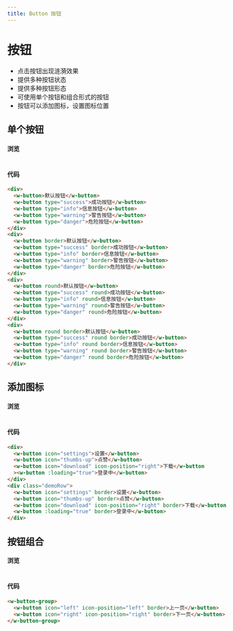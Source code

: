 ```yaml
---
title: Button 按钮
---
```


# 按钮

- 点击按钮出现涟漪效果
- 提供多种按钮状态
- 提供多种按钮形态
- 可使用单个按钮和组合形式的按钮
- 按钮可以添加图标，设置图标位置

## 单个按钮

#### 浏览

#

<ClientOnly>
<button-demos></button-demos>
</ClientOnly>

#### 代码

```html
<div>
  <w-button>默认按钮</w-button>
  <w-button type="success">成功按钮</w-button>
  <w-button type="info">信息按钮</w-button>
  <w-button type="warning">警告按钮</w-button>
  <w-button type="danger">危险按钮</w-button>
</div>
<div>
  <w-button border>默认按钮</w-button>
  <w-button type="success" border>成功按钮</w-button>
  <w-button type="info" border>信息按钮</w-button>
  <w-button type="warning" border>警告按钮</w-button>
  <w-button type="danger" border>危险按钮</w-button>
</div>
<div>
  <w-button round>默认按钮</w-button>
  <w-button type="success" round>成功按钮</w-button>
  <w-button type="info" round>信息按钮</w-button>
  <w-button type="warning" round>警告按钮</w-button>
  <w-button type="danger" round>危险按钮</w-button>
</div>
<div>
  <w-button round border>默认按钮</w-button>
  <w-button type="success" round border>成功按钮</w-button>
  <w-button type="info" round border>信息按钮</w-button>
  <w-button type="warning" round border>警告按钮</w-button>
  <w-button type="danger" round border>危险按钮</w-button>
</div>
```

## 添加图标

#### 浏览

#

<ClientOnly>
  <button-icon></button-icon>
</ClientOnly>

#### 代码

```html
<div>
  <w-button icon="settings">设置</w-button>
  <w-button icon="thumbs-up">点赞</w-button>
  <w-button icon="download" icon-position="right">下载</w-button
  ><w-button :loading="true">登录中</w-button>
</div>
<div class="demoRow">
  <w-button icon="settings" border>设置</w-button>
  <w-button icon="thumbs-up" border>点赞</w-button>
  <w-button icon="download" icon-position="right" border>下载</w-button>
  <w-button :loading="true" border>登录中</w-button>
</div>
```

## 按钮组合

#### 浏览

#

<ClientOnly>
  <buttonGroup-demos></buttonGroup-demos>
</ClientOnly>

#### 代码

```html
<w-button-group>
  <w-button icon="left" icon-position="left" border>上一页</w-button>
  <w-button icon="right" icon-position="right" border>下一页</w-button>
</w-button-group>
```
